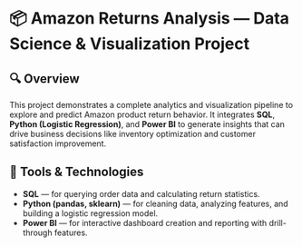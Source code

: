 # 📦 Amazon Returns Analysis — Data Science & Visualization Project

## 🔍 Overview
This project demonstrates a complete analytics and visualization pipeline to explore and predict Amazon product return behavior. It integrates **SQL**, **Python (Logistic Regression)**, and **Power BI** to generate insights that can drive business decisions like inventory optimization and customer satisfaction improvement.

## 🧰 Tools & Technologies
- **SQL** — for querying order data and calculating return statistics.
- **Python (pandas, sklearn)** — for cleaning data, analyzing features, and building a logistic regression model.
- **Power BI** — for interactive dashboard creation and reporting with drill-through features.
